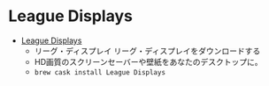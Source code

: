# League Displays
- [League Displays](https://leagueoflegends.com/en/featured/league-displays)
  -  リーグ・ディスプレイ リーグ・ディスプレイをダウンロードする
  - HD画質のスクリーンセーバーや壁紙をあなたのデスクトップに。
  - `brew cask install League Displays`
